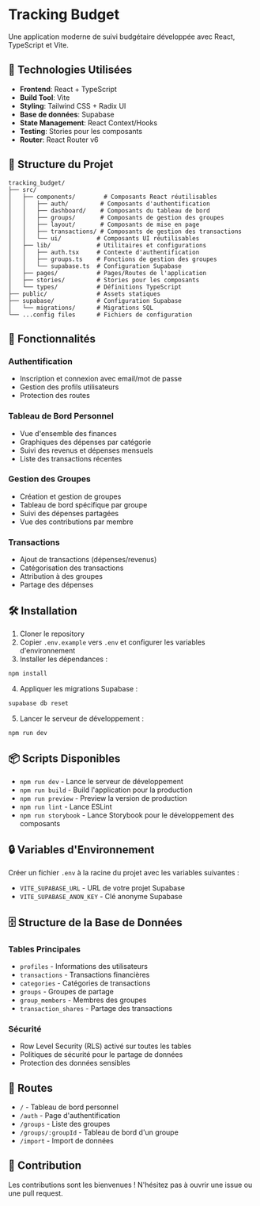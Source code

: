 # Tracking Budget

Une application moderne de suivi budgétaire développée avec React, TypeScript et Vite.

## 🚀 Technologies Utilisées

- **Frontend**: React + TypeScript
- **Build Tool**: Vite
- **Styling**: Tailwind CSS + Radix UI
- **Base de données**: Supabase
- **State Management**: React Context/Hooks
- **Testing**: Stories pour les composants
- **Router**: React Router v6

## 📁 Structure du Projet

```
tracking_budget/
├── src/
│   ├── components/        # Composants React réutilisables
│   │   ├── auth/         # Composants d'authentification
│   │   ├── dashboard/    # Composants du tableau de bord
│   │   ├── groups/       # Composants de gestion des groupes
│   │   ├── layout/       # Composants de mise en page
│   │   ├── transactions/ # Composants de gestion des transactions
│   │   └── ui/          # Composants UI réutilisables
│   ├── lib/             # Utilitaires et configurations
│   │   ├── auth.tsx     # Contexte d'authentification
│   │   ├── groups.ts    # Fonctions de gestion des groupes
│   │   └── supabase.ts  # Configuration Supabase
│   ├── pages/           # Pages/Routes de l'application
│   ├── stories/         # Stories pour les composants
│   └── types/           # Définitions TypeScript
├── public/              # Assets statiques
├── supabase/            # Configuration Supabase
│   └── migrations/      # Migrations SQL
└── ...config files      # Fichiers de configuration
```

## 🌟 Fonctionnalités

### Authentification
- Inscription et connexion avec email/mot de passe
- Gestion des profils utilisateurs
- Protection des routes

### Tableau de Bord Personnel
- Vue d'ensemble des finances
- Graphiques des dépenses par catégorie
- Suivi des revenus et dépenses mensuels
- Liste des transactions récentes

### Gestion des Groupes
- Création et gestion de groupes
- Tableau de bord spécifique par groupe
- Suivi des dépenses partagées
- Vue des contributions par membre

### Transactions
- Ajout de transactions (dépenses/revenus)
- Catégorisation des transactions
- Attribution à des groupes
- Partage des dépenses

## 🛠️ Installation

1. Cloner le repository
2. Copier `.env.example` vers `.env` et configurer les variables d'environnement
3. Installer les dépendances :
```bash
npm install
```
4. Appliquer les migrations Supabase :
```bash
supabase db reset
```
5. Lancer le serveur de développement :
```bash
npm run dev
```

## 📦 Scripts Disponibles

- `npm run dev` - Lance le serveur de développement
- `npm run build` - Build l'application pour la production
- `npm run preview` - Preview la version de production
- `npm run lint` - Lance ESLint
- `npm run storybook` - Lance Storybook pour le développement des composants

## 🔒 Variables d'Environnement

Créer un fichier `.env` à la racine du projet avec les variables suivantes :
- `VITE_SUPABASE_URL` - URL de votre projet Supabase
- `VITE_SUPABASE_ANON_KEY` - Clé anonyme Supabase

## 🗄️ Structure de la Base de Données

### Tables Principales
- `profiles` - Informations des utilisateurs
- `transactions` - Transactions financières
- `categories` - Catégories de transactions
- `groups` - Groupes de partage
- `group_members` - Membres des groupes
- `transaction_shares` - Partage des transactions

### Sécurité
- Row Level Security (RLS) activé sur toutes les tables
- Politiques de sécurité pour le partage de données
- Protection des données sensibles

## 🔄 Routes

- `/` - Tableau de bord personnel
- `/auth` - Page d'authentification
- `/groups` - Liste des groupes
- `/groups/:groupId` - Tableau de bord d'un groupe
- `/import` - Import de données

## 🤝 Contribution

Les contributions sont les bienvenues ! N'hésitez pas à ouvrir une issue ou une pull request.
